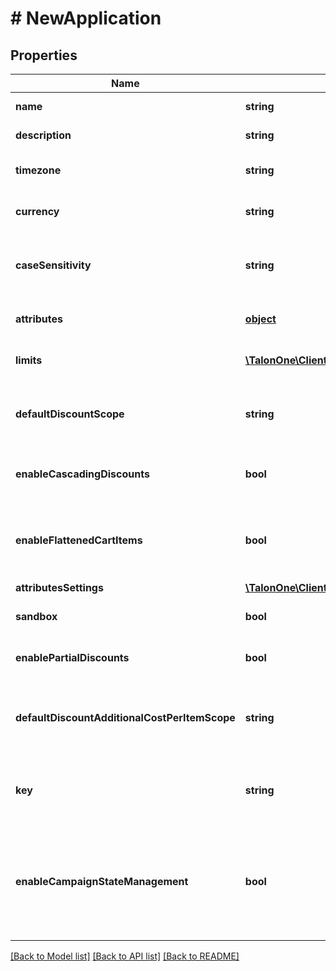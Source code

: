 # # NewApplication

## Properties

Name | Type | Description | Notes
------------ | ------------- | ------------- | -------------
**name** | **string** | The name of this application. | 
**description** | **string** | A longer description of the application. | [optional] 
**timezone** | **string** | A string containing an IANA timezone descriptor. | 
**currency** | **string** | The default currency for new customer sessions. | 
**caseSensitivity** | **string** | The case sensitivity behavior to check coupon codes in the campaigns of this Application. | [optional] 
**attributes** | [**object**](.md) | Arbitrary properties associated with this campaign. | [optional] 
**limits** | [**\TalonOne\Client\Model\LimitConfig[]**](LimitConfig.md) | Default limits for campaigns created in this application. | [optional] 
**defaultDiscountScope** | **string** | The default scope to apply &#x60;setDiscount&#x60; effects on if no scope was provided with the effect. | [optional] 
**enableCascadingDiscounts** | **bool** | Indicates if discounts should cascade for this Application. | [optional] 
**enableFlattenedCartItems** | **bool** | Indicates if cart items of quantity larger than one should be separated into different items of quantity one. | [optional] 
**attributesSettings** | [**\TalonOne\Client\Model\AttributesSettings**](AttributesSettings.md) |  | [optional] 
**sandbox** | **bool** | Indicates if this is a live or sandbox Application. | [optional] 
**enablePartialDiscounts** | **bool** | Indicates if this Application supports partial discounts. | [optional] 
**defaultDiscountAdditionalCostPerItemScope** | **string** | The default scope to apply &#x60;setDiscountPerItem&#x60; effects on if no scope was provided with the effect. | [optional] 
**key** | **string** | Hex key for HMAC-signing API calls as coming from this application (16 hex digits). | [optional] 
**enableCampaignStateManagement** | **bool** | Indicates whether the campaign staging and revisions feature is enabled for the Application.  **Important:** After this feature is enabled, it cannot be disabled. | [optional] 

[[Back to Model list]](../../README.md#documentation-for-models) [[Back to API list]](../../README.md#documentation-for-api-endpoints) [[Back to README]](../../README.md)


